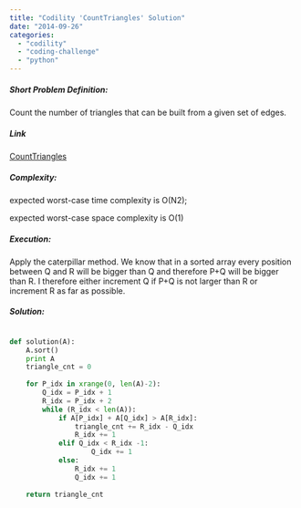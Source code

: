 ```yaml
---
title: "Codility 'CountTriangles' Solution"
date: "2014-09-26"
categories: 
  - "codility"
  - "coding-challenge"
  - "python"
---
```


##### Short Problem Definition:

Count the number of triangles that can be built from a given set of edges.

##### Link

[CountTriangles](https://codility.com/demo/take-sample-test/count_triangles)

##### Complexity:

expected worst-case time complexity is O(N2);

expected worst-case space complexity is O(1)

##### Execution:

Apply the caterpillar method. We know that in a sorted array every position between Q and R will be bigger than Q and therefore P+Q will be bigger than R. I therefore either increment Q if P+Q is not larger than R or increment R as far as possible.

##### Solution:

```python

def solution(A):
    A.sort()
    print A
    triangle_cnt = 0
    
    for P_idx in xrange(0, len(A)-2):
        Q_idx = P_idx + 1
        R_idx = P_idx + 2
        while (R_idx < len(A)):
            if A[P_idx] + A[Q_idx] > A[R_idx]:
                triangle_cnt += R_idx - Q_idx
                R_idx += 1
            elif Q_idx < R_idx -1:
                    Q_idx += 1
            else:
                R_idx += 1
                Q_idx += 1
                
    return triangle_cnt
```
